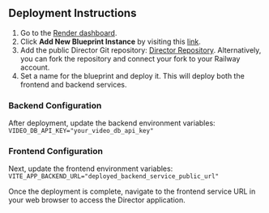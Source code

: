 ## Deployment Instructions

1. Go to the [Render dashboard](https://dashboard.render.com/blueprints).
2. Click **Add New Blueprint Instance** by visiting this [link](https://dashboard.render.com/select-repo?type=blueprint).
3. Add the public Director Git repository: [Director Repository](https://github.com/video-db/Director). Alternatively, you can fork the repository and connect your fork to your Railway account.
4. Set a name for the blueprint and deploy it. This will deploy both the frontend and backend services.


### Backend Configuration

After deployment, update the backend environment variables:
    ``` 
    VIDEO_DB_API_KEY="your_video_db_api_key"
    ```

### Frontend Configuration

Next, update the frontend environment variables:
    ```
    VITE_APP_BACKEND_URL="deployed_backend_service_public_url"
    ```

Once the deployment is complete, navigate to the frontend service URL in your web browser to access the Director application.
